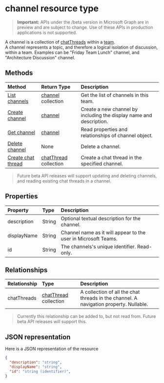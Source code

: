 # channel resource type

> **Important:** APIs under the /beta version in Microsoft Graph are in preview and are subject to change. Use of these APIs in production applications is not supported.

A channel is a collection of [chatThreads](chatthread.md) within a [team](../resources/team.md).  
A channel represents a topic, and therefore a logical isolation of discussion, within a team. 
Examples can be "Friday Team Lunch" channel, and "Architecture Discussion" channel.


## Methods

| Method       | Return Type  |Description|
|:---------------|:--------|:----------|
|[List channels](../api/group_list_channels.md) | [channel](channel.md) collection | Get the list of channels in this team.|
|[Create channel](../api/group_post_channels.md) | [channel](channel.md) | Create a new channel by including the display name and description.|
|[Get channel](../api/channel_get.md) | [channel](channel.md) | Read properties and relationships of channel object.|
|[Delete channel](../api/channel_delete.md) | None | Delete a channel.|
|[Create chat thread](../api/channel_post_chatthreads.md) | [chatThread](chatthread.md) collection| Create a chat thread in the specified channel.|


> Future beta API releases will support updating and deleting channels, and reading existing chat threads in a channel.

## Properties
| Property	   | Type	|Description|
|:---------------|:--------|:----------|
|description|String|Optional textual description for the channel.|
|displayName|String|Channel name as it will appear to the user in Microsoft Teams.|
|id|String|The channels's unique identifier. Read-only.|

## Relationships
| Relationship | Type	|Description|
|:---------------|:--------|:----------|
|chatThreads|[chatThread](chatthread.md) collection|A collection of all the chat threads in the channel. A navigation property. Nullable.|
> Currently this relationship can be added to, but not read from.  Future beta API releases will support this.


## JSON representation

Here is a JSON representation of the resource

<!-- {
  "blockType": "resource",
  "optionalProperties": [
    "chatthreads"
  ],
  "keyProperty": "id",
  "@odata.type": "microsoft.graph.channel"
}-->

```json
{
  "description": "string",
  "displayName": "string",
  "id": "string (identifier)",
}

```


<!-- uuid: 8fcb5dbc-d5aa-4681-8e31-b001d5168d79
2015-10-25 14:57:30 UTC -->
<!-- {
  "type": "#page.annotation",
  "description": "channel resource",
  "keywords": "",
  "section": "documentation",
  "tocPath": ""
}-->
